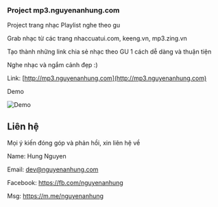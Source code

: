### Project mp3.nguyenanhung.com

Project trang nhạc Playlist nghe theo gu

Grab nhạc từ các trang nhaccuatui.com, keeng.vn, mp3.zing.vn

Tạo thành những link chia sẻ nhạc theo GU 1 cách dễ dàng và thuận tiện

Nghe nhạc và ngắm cảnh đẹp :)

Link: [http://mp3.nguyenanhung.com](http://mp3.nguyenanhung.com)

Demo

![Demo](https://i.imgur.com/xkilOSe.jpg)

## Liên hệ
Mọi ý kiến đóng góp và phản hồi, xin liên hệ về

Name: Hung Nguyen

Email: dev@nguyenanhung.com

Facebook: https://fb.com/nguyenanhung

Msg: https://m.me/nguyenanhung

